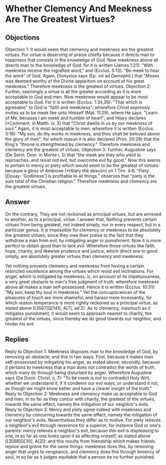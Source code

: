 # Whether Clemency And Meekness Are The Greatest Virtues?
## Objections
Objection 1: It would seem that clemency and meekness are the greatest virtues. For virtue is deserving of praise chiefly because it directs man to happiness that consists in the knowledge of God. Now meekness above all directs man to the knowledge of God: for it is written (James 1:21): "With meekness receive the ingrafted word," and (Ecclus. 5:13): "Be meek to hear the word" of God. Again, Dionysius says (Ep. viii ad Demophil.) that "Moses was deemed worthy of the Divine apparition on account of his great meekness." Therefore meekness is the greatest of virtues.
Objection 2: Further, seemingly a virtue is all the greater according as it is more acceptable to God and men. Now meekness would appear to be most acceptable to God. For it is written (Ecclus. 1:34,35): "That which is agreeable" to God is "faith and meekness"; wherefore Christ expressly invites us to be meek like unto Himself (Mat. 11:29), where He says: "Learn of Me, because I am meek and humble of heart"; and Hilary declares [*Comment. in Matth. iv, 3] that "Christ dwells in us by our meekness of soul." Again, it is most acceptable to men; wherefore it is written (Ecclus. 3:19): "My son, do thy works in meekness, and thou shalt be beloved above the glory of men": for which reason it is also declared (Prov. 20:28) that the King's "throne is strengthened by clemency." Therefore meekness and clemency are the greatest of virtues.
Objection 3: Further, Augustine says (De Serm. Dom. in Monte i, 2) that "the meek are they who yield to reproaches, and resist not evil, but overcome evil by good." Now this seems to pertain to mercy or piety which would seem to be the greatest of virtues: because a gloss of Ambrose [*Hilary the deacon] on 1 Tim. 4:8, "Piety [Douay: 'Godliness'] is profitable to all things," observes that "piety is the sum total of the Christian religion." Therefore meekness and clemency are the greatest virtues.
## Answer
On the contrary, They are not reckoned as principal virtues, but are annexed to another, as to a principal, virtue.
I answer that, Nothing prevents certain virtues from being greatest, not indeed simply, nor in every respect, but in a particular genus. It is impossible for clemency or meekness to be absolutely the greatest virtues, since they owe their praise to the fact that they withdraw a man from evil, by mitigating anger or punishment. Now it is more perfect to obtain good than to lack evil. Wherefore those virtues like faith, hope, charity, and likewise prudence and justice, which direct one to good simply, are absolutely greater virtues than clemency and meekness.

Yet nothing prevents clemency and meekness from having a certain restricted excellence among the virtues which resist evil inclinations. For anger, which is mitigated by meekness, is, on account of its impetuousness, a very great obstacle to man's free judgment of truth: wherefore meekness above all makes a man self-possessed. Hence it is written (Ecclus. 10:31): "My son, keep thy soul in meekness." Yet the concupiscences of the pleasures of touch are more shameful, and harass more incessantly, for which reason temperance is more rightly reckoned as a principal virtue. as stated above ([3567]Q[141], A[7], ad 2). As to clemency, inasmuch as it mitigates punishment, it would seem to approach nearest to charity, the greatest of the virtues, since thereby we do good towards our neighbor, and hinder his evil.
## Replies
Reply to Objection 1: Meekness disposes man to the knowledge of God, by removing an obstacle; and this in two ways. First, because it makes man self-possessed by mitigating his anger, as stated above; secondly, because it pertains to meekness that a man does not contradict the words of truth, which many do through being disturbed by anger. Wherefore Augustine says (De Doctr. Christ. ii, 7): "To be meek is not to contradict Holy Writ, whether we understand it, if it condemn our evil ways, or understand it not, as though we might know better and have a clearer insight of the truth."
Reply to Objection 2: Meekness and clemency make us acceptable to God and men, in so far as they concur with charity, the greatest of the virtues, towards the same effect, namely the mitigation of our neighbor's evils.
Reply to Objection 3: Mercy and piety agree indeed with meekness and clemency by concurring towards the same effect, namely the mitigation of our neighbor's evils. Nevertheless they differ as to motive. For piety relieves a neighbor's evil through reverence for a superior, for instance God or one's parents: mercy relieves a neighbor's evil, because this evil is displeasing to one, in so far as one looks upon it as affecting oneself, as stated above ([3568]Q[30], A[2]): and this results from friendship which makes friends rejoice and grieve for the same things: meekness does this, by removing anger that urges to vengeance, and clemency does this through leniency of soul, in so far as it judges equitable that a person be no further punished.